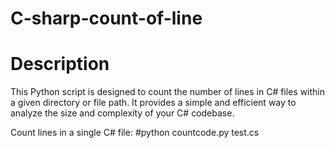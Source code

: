 # C-sharp-count-of-line
# Description
This Python script is designed to count the number of lines in C# files within a given directory or file path. It provides a simple and efficient way to analyze the size and complexity of your C# codebase.

Count lines in a single C# file:
#python countcode.py test.cs
